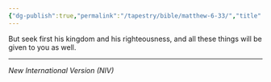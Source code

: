 ```yaml
---
{"dg-publish":true,"permalink":"/tapestry/bible/matthew-6-33/","title":"Matthew 6:33","hide":true,"tags":["bible"],"dgHomeLink":true,"dgShowLocalGraph":true,"dgEnableSearch":true}
---
```



But seek first his kingdom and his righteousness, and all these things will be given to you as well.

---
*New International Version (NIV)*